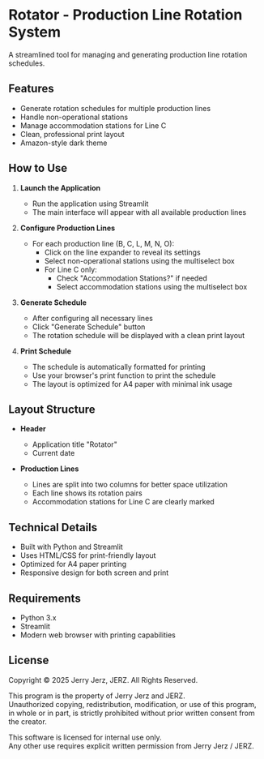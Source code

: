 # Rotator - Production Line Rotation System

A streamlined tool for managing and generating production line rotation schedules.

## Features

- Generate rotation schedules for multiple production lines
- Handle non-operational stations
- Manage accommodation stations for Line C
- Clean, professional print layout
- Amazon-style dark theme

## How to Use

1. **Launch the Application**
   - Run the application using Streamlit
   - The main interface will appear with all available production lines

2. **Configure Production Lines**
   - For each production line (B, C, L, M, N, O):
     - Click on the line expander to reveal its settings
     - Select non-operational stations using the multiselect box
     - For Line C only:
       - Check "Accommodation Stations?" if needed
       - Select accommodation stations using the multiselect box

3. **Generate Schedule**
   - After configuring all necessary lines
   - Click "Generate Schedule" button
   - The rotation schedule will be displayed with a clean print layout

4. **Print Schedule**
   - The schedule is automatically formatted for printing
   - Use your browser's print function to print the schedule
   - The layout is optimized for A4 paper with minimal ink usage

## Layout Structure

- **Header**
  - Application title "Rotator"
  - Current date

- **Production Lines**
  - Lines are split into two columns for better space utilization
  - Each line shows its rotation pairs
  - Accommodation stations for Line C are clearly marked

## Technical Details

- Built with Python and Streamlit
- Uses HTML/CSS for print-friendly layout
- Optimized for A4 paper printing
- Responsive design for both screen and print

## Requirements

- Python 3.x
- Streamlit
- Modern web browser with printing capabilities

## License

Copyright © 2025 Jerry Jerz, JERZ. All Rights Reserved.

This program is the property of Jerry Jerz and JERZ.  
Unauthorized copying, redistribution, modification, or use of this program, in whole or in part, is strictly prohibited without prior written consent from the creator.  

This software is licensed for internal use only.  
Any other use requires explicit written permission from Jerry Jerz / JERZ.
